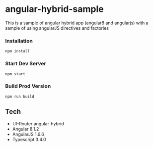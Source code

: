 # angular-hybrid-sample

This is a sample of angular hybrid app (angular8 and angularjs) with a sample of using angularJS directives and factories

### Installation

```
npm install
```

### Start Dev Server

```
npm start
```

### Build Prod Version

```
npm run build
```

## Tech

- UI-Router angular-hybrid 
- Angular 8.1.2
- AngularJS 1.6.6
- Typescript 3.4.0